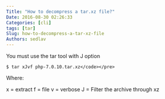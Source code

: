 ```yaml
---
Title: "How to decompress a tar.xz file?"
Date: 2016-08-30 02:26:33
Categories: [cli]
tags: [tar]
Slug: how-to-decompress-a-tar-xz-file
Authors: sedlav
---
```


You must use the tar tool with J option

```
$ tar xJvf php-7.0.10.tar.xz</code></pre>
```

Where:

x = extract
f = file
v = verbose
J = Filter the archive through xz
